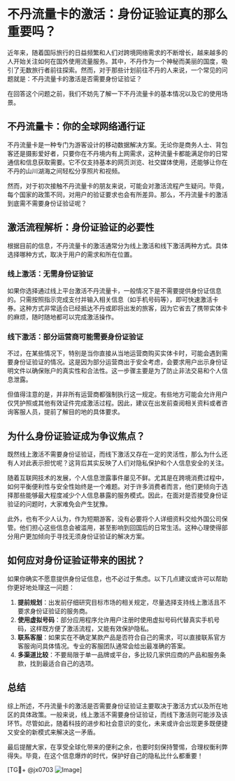 # 不丹流量卡的激活：身份证验证真的那么重要吗？

近年来，随着国际旅行的日益频繁和人们对跨境网络需求的不断增长，越来越多的人开始关注如何在国外使用流量服务。其中，不丹作为一个神秘而美丽的国度，吸引了无数旅行者前往探索。然而，对于那些计划前往不丹的人来说，一个常见的问题就是：不丹流量卡的激活是否需要身份证验证？

在回答这个问题之前，我们不妨先了解一下不丹流量卡的基本情况以及它的使用场景。

## 不丹流量卡：你的全球网络通行证

不丹流量卡是一种专门为游客设计的移动数据解决方案。无论你是商务人士、背包客还是摄影爱好者，只要你在不丹境内有上网需求，这种流量卡都能满足你的日常通信和信息获取需要。它不仅支持基本的网页浏览、社交媒体使用，还能够让你在不丹的山川湖海之间轻松分享照片和视频。

然而，对于初次接触不丹流量卡的朋友来说，可能会对激活流程产生疑问。毕竟，每个国家的政策不同，对用户的验证要求也会有所差异。那么，不丹流量卡的激活到底需不需要身份证验证呢？

## 激活流程解析：身份证验证的必要性

根据目前的信息，不丹流量卡的激活通常分为线上激活和线下激活两种方式。具体选择哪种方式，取决于用户的需求和所在位置。

### 线上激活：无需身份证验证

如果你选择通过线上平台激活不丹流量卡，一般情况下是不需要提供身份证信息的。只需按照指示完成支付并输入相关信息（如手机号码等），即可快速激活卡券。这种方式非常适合已经抵达不丹或即将出发的旅客，因为它省去了携带实体卡的麻烦，随时随地都可以完成激活操作。

### 线下激活：部分运营商可能需要身份证验证

不过，在某些情况下，特别是当你直接从当地运营商购买实体卡时，可能会遇到需要身份证验证的情况。这是因为部分运营商出于安全考虑，会要求用户出示身份证明文件以确保账户的真实性和合法性。这一步骤主要是为了防止非法交易和个人信息泄露。

但值得注意的是，并非所有运营商都强制执行这一规定。有些地方可能会允许用户仅凭护照或其他有效证件完成激活过程。因此，建议在出发前查阅相关资料或者咨询客服人员，提前了解目的地的具体要求。

## 为什么身份证验证成为争议焦点？

既然线上激活不需要身份证验证，而线下激活又存在一定的灵活性，那么为什么还有人对此表示担忧呢？这背后其实反映了人们对隐私保护和个人信息安全的关注。

随着互联网技术的发展，个人信息泄露事件屡见不鲜。尤其是在跨境消费过程中，如何平衡便利性与安全性始终是一个难题。对于许多消费者而言，他们更倾向于选择那些能够最大程度减少个人信息暴露的服务模式。因此，在面对是否接受身份证验证的问题时，大家难免会产生犹豫。

此外，也有不少人认为，作为短期游客，没有必要将个人详细资料交给外国公司保管。他们担心这些信息会被滥用，甚至影响到回国后的日常生活。这种心理使得部分用户更加倾向于寻找无须身份证验证的解决方案。

## 如何应对身份证验证带来的困扰？

如果你确实不愿意提供身份证信息，也不必过于焦虑。以下几点建议或许可以帮助你更好地处理这一问题：

1. **提前规划**：出发前仔细研究目标市场的相关规定，尽量选择支持线上激活且不要求身份证验证的服务商。
2. **使用虚拟号码**：部分应用程序允许用户注册时使用虚拟号码代替真实手机号码，这样既方便了激活流程，又能有效保护隐私。
3. **联系客服**：如果实在不确定某款产品是否符合自己的需求，可以直接联系官方客服询问具体情况。专业的客服团队通常会给出最准确的答案。
4. **多渠道比较**：不要局限于单一品牌或平台，多比较几家供应商的产品和服务条款，找到最适合自己的选项。

## 总结

综上所述，不丹流量卡的激活是否需要身份证验证主要取决于激活方式以及所在地区的具体政策。一般来说，线上激活不需要身份证验证，而线下激活则可能涉及该环节。尽管如此，随着科技的进步和社会意识的变化，未来或许会出现更多既便捷又安全的新模式来解决这一矛盾。

最后提醒大家，在享受全球化带来的便利之余，也要时刻保持警惕，合理权衡利弊得失。毕竟，在这个信息爆炸的时代，保护好自己的隐私比什么都重要！

[TG💪+ @jx0703 ![Image](https://github.com/user-attachments/assets/dbca1d08-cadb-493c-b0ec-ad6f7a83f270)]